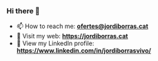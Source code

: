 ### Hi there 👋

- 📫 How to reach me: **ofertes@jordiborras.cat**
- 🔗 Visit my web: **https://jordiborras.cat**
- 📝 View my LinkedIn profile: **https://www.linkedin.com/in/jordiborrasvivo/**


<!--
**xordiet/xordiet** is a ✨ _special_ ✨ repository because its `README.md` (this file) appears on your GitHub profile.

Here are some ideas to get you started:

- 🔭 I’m currently working on ...
- 🌱 I’m currently learning ...
- 👯 I’m looking to collaborate on ...
- 🤔 I’m looking for help with ...
- 💬 Ask me about ...
- 😄 Pronouns: ...
- ⚡ Fun fact: ...
-->
